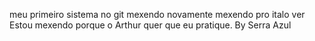 meu primeiro sistema no git
mexendo novamente
mexendo pro italo ver
Estou mexendo porque o Arthur quer que eu pratique. By Serra Azul
